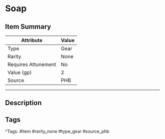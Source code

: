 # Soap

## Item Summary

| Attribute            | Value                        |
|----------------------|------------------------------|
| Type                 | Gear |
| Rarity               | None             |
| Requires Attunement  | No                |
| Value (gp)           | 2    |
| Source               | PHB |

---

## Description



## Tags

^Tags: #item #rarity_none #type_gear #source_phb
